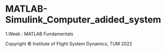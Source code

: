 # MATLAB-Simulink_Computer_adided_system

1.Week : MATLAB Fundamentals

Copyright © Institute of Flight System Dynamics, TUM 2022
